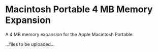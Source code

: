 # Macintosh Portable 4 MB Memory Expansion
A 4 MB memory expansion for the Apple Macintosh Portable.

...files to be uploaded...
